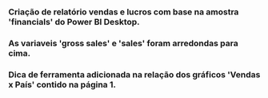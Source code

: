 ### Criação de relatório vendas e lucros com base na amostra 'financials' do Power BI Desktop.
### As variaveis 'gross sales' e 'sales' foram arredondas para cima.

### Dica de ferramenta adicionada na relação dos gráficos 'Vendas x País' contido na página 1.
